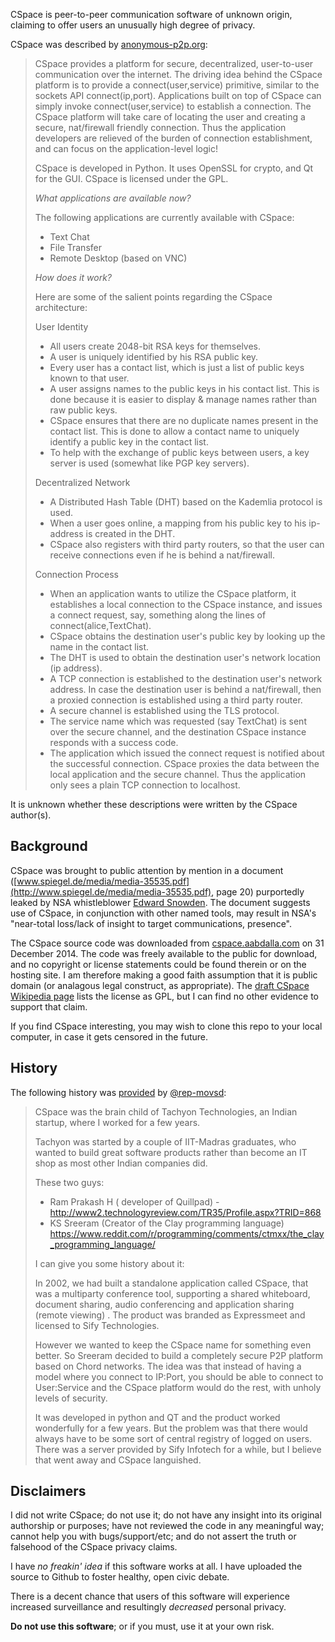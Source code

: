 CSpace is peer-to-peer communication software of unknown origin, claiming to
offer users an unusually high degree of privacy.

CSpace was described by 
[anonymous-p2p.org](http://www.anonymous-p2p.org/cspace.html):

> CSpace provides a platform for secure, decentralized, user-to-user
> communication over the internet. The driving idea behind the CSpace
> platform is to provide a connect(user,service) primitive, similar to the
> sockets API connect(ip,port). Applications built on top of CSpace can
> simply invoke connect(user,service) to establish a connection. The CSpace
> platform will take care of locating the user and creating a secure,
> nat/firewall friendly connection. Thus the application developers are
> relieved of the burden of connection establishment, and can focus on the
> application-level logic!
> 
> CSpace is developed in Python. It uses OpenSSL for crypto, and Qt for the
> GUI.  CSpace is licensed under the GPL.
> 
> *What applications are available now?*
> 
> The following applications are currently available with CSpace:
> 
> * Text Chat
> * File Transfer
> * Remote Desktop (based on VNC)
> 
> *How does it work?*
> 
> Here are some of the salient points regarding the CSpace architecture:
> 
> User Identity
> 
> * All users create 2048-bit RSA keys for themselves.
> * A user is uniquely identified by his RSA public key.
> * Every user has a contact list, which is just a list of public keys known
> 	to that user.
> * A user assigns names to the public keys in his contact list. This is done
> 	because it is easier to display & manage names rather than raw public
> 	keys.
> * CSpace ensures that there are no duplicate names present in the contact
> 	list.  This is done to allow a contact name to uniquely identify a
> 	public key in the contact list.
> * To help with the exchange of public keys between users, a key server is
> 	used (somewhat like PGP key servers).
> 
> Decentralized Network
> 
> * A Distributed Hash Table (DHT) based on the Kademlia protocol is used.
> * When a user goes online, a mapping from his public key to his ip-address
> 	is created in the DHT.
> * CSpace also registers with third party routers, so that the user can
> 	receive connections even if he is behind a nat/firewall.
> 
> Connection Process
> 
> * When an application wants to utilize the CSpace platform, it establishes
> 	a local connection to the CSpace instance, and issues a connect
> 	request, say, something along the lines of connect(alice,TextChat).
> * CSpace obtains the destination user's public key by looking up the name
> 	in the contact list.
> * The DHT is used to obtain the destination user's network location (ip
> 	address).
> * A TCP connection is established to the destination user's network
> 	address. In case the destination user is behind a nat/firewall, then a
> 	proxied connection is established using a third party router.
> * A secure channel is established using the TLS protocol.
> * The service name which was requested (say TextChat) is sent over the
> 	secure channel, and the destination CSpace instance responds with a
> 	success code.
> * The application which issued the connect request is notified about the
> 	successful connection. CSpace proxies the data between the local
> 	application and the secure channel. Thus the application only sees a
> 	plain TCP connection to localhost.

It is unknown whether these descriptions were written by the CSpace author(s).



## Background

CSpace was brought to public attention by mention in a document
([www.spiegel.de/media/media-35535.pdf](http://www.spiegel.de/media/media-35535.pdf),
page 20) purportedly leaked by NSA whistleblower [Edward
Snowden](http://en.wikipedia.org/wiki/Edward_Snowden).  The document suggests
use of CSpace, in conjunction with other named tools, may result in NSA's
"near-total loss/lack of insight to target communications, presence".  

The CSpace source code was downloaded from
[cspace.aabdalla.com](http://cspace.aabdalla.com/releases/cspace-0.1.27.tar.gz)
on 31 December 2014.  The code was freely available to the public for download,
and no copyright or license statements could be found therein or on the hosting
site.  I am therefore making a good faith assumption that it is public domain
(or analagous legal construct, as appropriate).   The [draft CSpace Wikipedia
page](http://en.wikipedia.org/wiki/Draft:CSpace) lists the license as GPL, but
I can find no other evidence to support that claim.

If you find CSpace interesting, you may wish to clone this repo to your local
computer, in case it gets censored in the future.


## History

The following history was
[provided](https://github.com/jmcvetta/cspace/issues/2) by
[@rep-movsd](https://github.com/rep-movsd):

> CSpace was the brain child of Tachyon Technologies, an Indian startup, where I
> worked for a few years.
> 
> Tachyon was started by a couple of IIT-Madras graduates, who wanted to build
> great software products rather than become an IT shop as most other Indian
> companies did.
> 
> These two guys:
> 
> * Ram Prakash H ( developer of Quillpad) -
> 	http://www2.technologyreview.com/TR35/Profile.aspx?TRID=868
> * KS Sreeram (Creator of the Clay programming language)
> 	https://www.reddit.com/r/programming/comments/ctmxx/the_clay_programming_language/
> 
> I can give you some history about it:
> 
> In 2002, we had built a standalone application called CSpace, that was a
> multiparty conference tool, supporting a shared whiteboard, document sharing,
> audio conferencing and application sharing (remote viewing) . The product was
> branded as Expressmeet and licensed to Sify Technologies.
> 
> However we wanted to keep the CSpace name for something even better. So Sreeram
> decided to build a completely secure P2P platform based on Chord networks. The
> idea was that instead of having a model where you connect to IP:Port, you
> should be able to connect to User:Service and the CSpace platform would do the
> rest, with unholy levels of security.
> 
> It was developed in python and QT and the product worked wonderfully for a few
> years. But the problem was that there would always have to be some sort of
> central registry of logged on users. There was a server provided by Sify
> Infotech for a while, but I believe that went away and CSpace languished.


## Disclaimers

I did not write CSpace; do not use it; do not have any insight into its
original authorship or purposes; have not reviewed the code in any meaningful
way; cannot help you with bugs/support/etc; and do not assert the truth or
falsehood of the CSpace privacy claims.  

I have *no freakin' idea* if this software works at all.  I have uploaded the
source to Github to foster healthy, open civic debate.

There is a decent chance that users of this software will experience
increased surveillance and resultingly *decreased* personal privacy.

**Do not use this software**; or if you must, use it at your own risk.  
